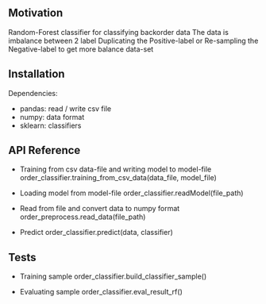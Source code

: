 
## Motivation

Random-Forest classifier for classifying backorder data
The data is imbalance between 2 label
Duplicating the Positive-label or Re-sampling the Negative-label to get more balance data-set

## Installation

Dependencies:
- pandas: read / write csv file
- numpy: data format
- sklearn: classifiers

## API Reference

- Training from csv data-file and writing model to model-file
order_classifier.training_from_csv_data(data_file, model_file)

- Loading model from model-file
order_classifier.readModel(file_path)

- Read from file and convert data to numpy format
order_preprocess.read_data(file_path)

- Predict 
order_classifier.predict(data, classifier)



## Tests

- Training sample
order_classifier.build_classifier_sample()

- Evaluating sample
order_classifier.eval_result_rf()

